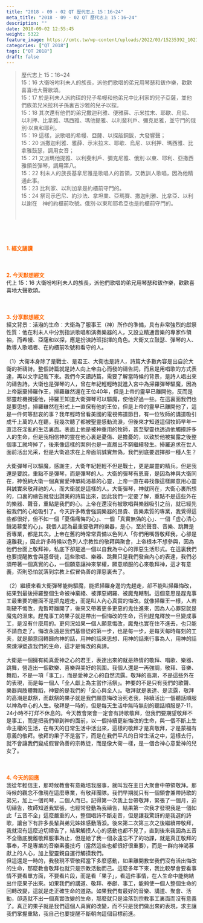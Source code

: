 ```yaml
---
title: "2018 - 09 - 02 QT 歷代志上 15：16~24"
meta_title: "2018 - 09 - 02 QT 歷代志上 15：16~24"
description: ""
date: 2018-09-02 12:55:45
weight: 5322
feature_image: https://cmtc.tw/wp-content/uploads/2022/03/15235392_10211799862337740_180693556567566654_o-1.webp
categories: ["QT 2018"]
tags: ["QT 2018"]
draft: false
---
```


<blockquote>歷代志上 15：16~24<br />
15：16 大衛吩咐利未人的族長，派他們歌唱的弟兄用琴瑟和鈸作樂，歡歡喜喜地大聲歌頌。<br />
15：17 於是利未人派約珥的兒子希幔和他弟兄中比利家的兒子亞薩，並他們族弟兄米拉利子孫裏古沙雅的兒子以探。<br />
15：18 其次還有他們的弟兄撒迦利雅、便雅薛、示米拉末、耶歇、烏尼、以利押、比拿雅、瑪西雅、瑪他提雅、以利斐利戶、彌克尼雅，並守門的俄別‧以東和耶利。<br />
15：19 這樣，派歌唱的希幔、亞薩、以探敲銅鈸，大發響聲；<br />
15：20 派撒迦利雅、雅薛、示米拉末、耶歇、烏尼、以利押、瑪西雅、比拿雅鼓瑟，調用女音；<br />
15：21 又派瑪他提雅、以利斐利戶、彌克尼雅、俄別‧以東、耶利、亞撒西雅領首彈琴，調用第八。<br />
15：22 利未人的族長基拿尼雅是歌唱人的首領，又教訓人歌唱，因為他精通此事。<br />
15：23 比利家、以利加拿是約櫃前守門的。<br />
15：24 祭司示巴尼、約沙法、拿坦業、亞瑪賽、撒迦利雅、比拿亞、以利以謝在　神的約櫃前吹號。俄別‧以東和耶希亞也是約櫃前守門的。<br />
<br />
&nbsp;</blockquote><br />
&nbsp;<br />
<br />
<span style="color: #ff6600;"><strong>1. </strong><strong>經文誦讀</strong></span><br />
<br />
<span style="color: #ff6600;"><strong> </strong></span><br />
<br />
<span style="color: #ff6600;"><strong>2. 今天默想</strong><strong>經文<br />
</strong></span>代上 15：16 大衛吩咐利未人的族長，派他們歌唱的弟兄用琴瑟和鈸作樂，歡歡喜喜地大聲歌頌。<br />
<br />
&nbsp;<br />
<br />
<span style="color: #ff6600;"><strong>3. 分享默想經文<br />
</strong></span>經文背景：活潑的生命：大衛為了服事王（神）所作的準備，具有非常強烈的獻祭性質：他在利未人中分別指派歌唱和演奏樂器的人，又設立精通音樂的專家作領袖，而希幔、亞薩和以探，應是扮演詩班指揮的角色。大衛又立鼓瑟、彈琴的人、教導人歌唱者、在約櫃前吹號和看守的人。<br />
<br />
（1）大衛本身除了是戰士、是君王、大衛也是詩人，詩篇大多數內容是出自於大衛的祈禱詩。整個詩篇就是詩人向上帝由心而發的禱告詞，而且是用唱歌的方式表達，再以文字記載下來。我們今天讀詩篇，需要了解當時候的背景，是詩人唱出來的禱告詩。大衛也是彈琴的人，曾在年紀輕輕時就進入宮中為掃羅彈琴驅魔，因為上帝厭棄掃羅作王，掃羅雖然還在王位40年，但是上帝的靈早已離開他，反而是邪靈趁機攪擾他，掃羅王知道大衛彈琴可以驅魔，使他好過一些。在這裏面我們也是要思想，掃羅雖然在形式上一直保有他的王位，但是上帝的靈早已離開他了，這是一件何等悲哀的事？我年輕時曾看美國的電視佈道節目，有一位牧師的講道吸引成千上萬的人在聽，我幾次聽了都被聖靈感動流淚，但後來才知道這個牧師早年一直活在淫亂的生活裏面。表面上他是被神重用的牧師，甚至聖靈也透過他觸摸許多人的生命，但是我相信神的靈在他心裏是憂傷、是擔憂的，以致於他被揭露之後整個事工就垮掉了，後來像這樣的案例也是一直層出不窮繼續發生。掃羅追求在世人面前活出光采，但是大衛追求在上帝面前誠實無偽，我們到底要選擇那一種人生？<br />
<br />
大衛彈琴可以驅魔，感謝主，大衛年紀輕輕不但是戰士，更是屬靈的精兵。但是我還是要說，重點不是彃琴，而是彃琴的人。大衛的彈琴有恩膏，是因為神與大衛同在，神悅納大衛一個真實愛神單純渴慕的心靈，上帝一直在尋找像這樣願意用心靈與誠實來敬拜祂的人，而大衛就是這樣的人。大衛彈琴，神就同在，大衛心裏所想的，口裏的禱告就發出讚美的詩篇出來，因此我們一定要了解，重點不是這些外在的樂器、聲音，重點是我們的心。上帝在還沒有被歌唱與樂器吸引之前，就已經先被我們的心給吸引了。今天許多教會強調樂器的昂貴、音樂素質的專業，我覺得這些都很好，但不如一個「憂傷痛悔的心」、一個「真實無偽的心」、一個「虛心清心饑渴慕愛的心」。我個人認為最重要敬拜的樂器，是心，至於聲音、音樂、跳舞是否專業，都是其次。上帝在舊約時常常責備以色列人「你們用嘴唇敬拜我，心卻是遠離我」，因此許多時候以色列人宗教性的敬拜與聚會，上帝根本不想參與，因為他們台面上敬拜神，私底下卻是過一個以自我為中心的罪惡生活形式。在這裏我們也要提醒教會與基督徒，這些歌唱、樂器、跳舞只是我們發自內心的表達，我們必須帶著一個真實的心，一個願意讓神來掌權，願意順服的心來敬拜神，這才有意義，否則恐怕就落到宗教上假冒偽善的罪惡裏去了。<br />
<br />
（2）繼續來看大衛彈琴能夠驅魔，能把掃羅身邊的鬼趕走，卻不能叫掃羅悔改，結果到最後掃羅整個生命被神棄絕、被罪惡網羅、被魔鬼轄制。這個意思是趕鬼事工最重要的層面不是把鬼趕走，而是叫人內心真實的悔改。就像掃羅王一樣，人若剛硬不悔改，鬼暫時離開了，後來又帶著更多更惡的鬼住進來，因為人心罪惡就是魔鬼的溫床。趕鬼事工的果子就是帶出一個悔改的生命，否則趕鬼釋放一旦變成事工，是沒有什麼用的。更何況如果一個人願意悔改，魔鬼也實在住不進去，也只能不請自走了。悔改永遠是我們基督徒的第一步，也是每一步，是每天每時每刻的工夫，就是願意回轉歸向神的話，用神的話來思想、用神的話來行事為人，用神的話來煉淨塑造我們的生命，這才是悔改的真諦。<br />
<br />
大衛是一個擁有純真愛神之心的君王，表達出來的就是熱情的敬拜、唱歌、樂器、跳舞，營造出一個歡樂、喜樂與美好的氛圍。我個人還是一再強調，敬拜、音樂、舞蹈，不是一項「事工」，而是愛神之心的自然流露。敬拜的高潮，不是這些外在的表現，而是每一個人「全人獻上為主當作活祭」。神要的不是只有我們的歌聲、樂器與肢體舞蹈，神要的是我們的「全心與全人」。敬拜就是表達、是流露，敬拜的高潮是獻祭，而獻祭的果子就是我們願意悔改治死老我，持續活出一個聽話順服以神為中心的人生。敬拜是一時的，但是每天生活中無時無刻的聽話順服是7-11，24小時不打烊不休息的。今天教會聚會一定會有詩歌敬拜，但我們要期望敬拜不是事工，而是把我們帶到神的面前，以一個持續更新悔改的生命，與一個不斷上生命主權的生活，在每天的日常生活中活出來，這樣的敬拜才是真敬拜，才是蒙福有意義的敬拜。敬拜的果子不是當下，而是在我們平凡的日常生活之中，這樣去行，就不會讓我們變成假冒偽善的宗教徒，而是像大衛一樣，是一個合神心意愛神的兒女了。<br />
<br />
&nbsp;<br />
<br />
<span style="color: #ff6600;"><strong>4. 今天的回應<br />
</strong></span>我從年輕信主，那時候教會有意栽培我服事，就叫我在主日大聚會中帶領敬拜。那時候的觀念不像現在這麼專業，有敬拜團隊。我們早期就只有一個領會兼帶詩歌的弟兄，加上一個司琴，二個人而已。記得第一次我上台帶敬拜，緊張了一個月，迫切禱告，牧師知道我緊張，也經常發動為我禱告，結果第一次我才發現我是一個如此「五音不全」這麼嚴重的人，整個唱詩不斷走音，但是讓我驚訝的是我選的詩歌，讓台下有許多長輩與弟兄姊妹感動落淚。後來第二次第三次之後繼續帶敬拜，我就沒有這麼迫切禱告了，結果觸摸人心的感動也都不見了，直到後來我因為五音不全徹底脫離敬拜服事為止，但是給了我一個永遠忘不了的功課，就是真正敬拜的事奉，不是專業的音樂素養技巧（當然這些也都很好很重要），而是一群向神渴慕獻上的人心，加上聖靈親自運行觸摸我們。<br />
但這還是一時的，我發現不管敬拜當下多麼感動，如果離開教堂我們沒有活出悔改的生命，那麼教會敬拜也就只是宗教活動而己。這麼多年下來，我比較學會要看事情不要看單方面，不要看片段，而是看「果子」，看這件事情，在人生命中能夠結出什麼果子出來。如果我們的講道、敬拜、奉獻、事工，能夠使一個人整個生命的回轉改變，這就是走正確生命的道路。如果我們有最好的音樂、講道、聚會、活動，卻造就不出一個真實改變的生命，那麼就只是淪落到宗教事工裏面而沒有意義了。真正的果子就是我們這個人真實的改變，而不只是我們做出來的表現，求主讓我們掌握重點，我自己也要提醒不斷朝向這個目標前進。<br />
<br />
&nbsp;
        